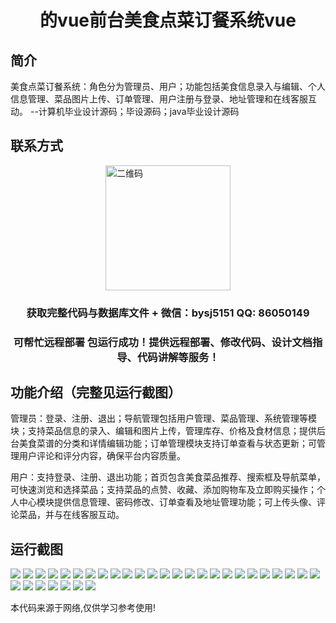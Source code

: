 <p><h1 align="center">的vue前台美食点菜订餐系统vue</h1></p>

## 简介
美食点菜订餐系统：角色分为管理员、用户；功能包括美食信息录入与编辑、个人信息管理、菜品图片上传、订单管理、用户注册与登录、地址管理和在线客服互动。    --计算机毕业设计源码；毕设源码；java毕业设计源码


## 联系方式
<img src="https://bs-1329754181.cos.ap-shanghai.myqcloud.com/wx.jpg" alt="二维码" style="display: block; margin: 0 auto;" width="200px">
<p><h3 align="center">获取完整代码与数据库文件 + 微信：bysj5151 QQ: 86050149</h3></p>
<p><h3 align="center">可帮忙远程部署 包运行成功！提供远程部署、修改代码、设计文档指导、代码讲解等服务！</h3></p>

## 功能介绍（完整见运行截图）
管理员：登录、注册、退出；导航管理包括用户管理、菜品管理、系统管理等模块；支持菜品信息的录入、编辑和图片上传，管理库存、价格及食材信息；提供后台美食菜谱的分类和详情编辑功能；订单管理模块支持订单查看与状态更新；可管理用户评论和评分内容，确保平台内容质量。

用户：支持登录、注册、退出功能；首页包含美食菜品推荐、搜索框及导航菜单，可快速浏览和选择菜品；支持菜品的点赞、收藏、添加购物车及立即购买操作；个人中心模块提供信息管理、密码修改、订单查看及地址管理功能；可上传头像、评论菜品，并与在线客服互动。


## 运行截图
![](https://bs-1329754181.cos.ap-shanghai.myqcloud.com/ssm/FoodOrderingSystem/img/001.jpg)
![](https://bs-1329754181.cos.ap-shanghai.myqcloud.com/ssm/FoodOrderingSystem/img/002.jpg)
![](https://bs-1329754181.cos.ap-shanghai.myqcloud.com/ssm/FoodOrderingSystem/img/003.jpg)
![](https://bs-1329754181.cos.ap-shanghai.myqcloud.com/ssm/FoodOrderingSystem/img/004.jpg)
![](https://bs-1329754181.cos.ap-shanghai.myqcloud.com/ssm/FoodOrderingSystem/img/005.jpg)
![](https://bs-1329754181.cos.ap-shanghai.myqcloud.com/ssm/FoodOrderingSystem/img/006.jpg)
![](https://bs-1329754181.cos.ap-shanghai.myqcloud.com/ssm/FoodOrderingSystem/img/007.jpg)
![](https://bs-1329754181.cos.ap-shanghai.myqcloud.com/ssm/FoodOrderingSystem/img/008.jpg)
![](https://bs-1329754181.cos.ap-shanghai.myqcloud.com/ssm/FoodOrderingSystem/img/009.jpg)
![](https://bs-1329754181.cos.ap-shanghai.myqcloud.com/ssm/FoodOrderingSystem/img/010.jpg)
![](https://bs-1329754181.cos.ap-shanghai.myqcloud.com/ssm/FoodOrderingSystem/img/011.jpg)
![](https://bs-1329754181.cos.ap-shanghai.myqcloud.com/ssm/FoodOrderingSystem/img/012.jpg)
![](https://bs-1329754181.cos.ap-shanghai.myqcloud.com/ssm/FoodOrderingSystem/img/013.jpg)
![](https://bs-1329754181.cos.ap-shanghai.myqcloud.com/ssm/FoodOrderingSystem/img/014.jpg)
![](https://bs-1329754181.cos.ap-shanghai.myqcloud.com/ssm/FoodOrderingSystem/img/015.jpg)
![](https://bs-1329754181.cos.ap-shanghai.myqcloud.com/ssm/FoodOrderingSystem/img/016.jpg)
![](https://bs-1329754181.cos.ap-shanghai.myqcloud.com/ssm/FoodOrderingSystem/img/017.jpg)
![](https://bs-1329754181.cos.ap-shanghai.myqcloud.com/ssm/FoodOrderingSystem/img/018.jpg)
![](https://bs-1329754181.cos.ap-shanghai.myqcloud.com/ssm/FoodOrderingSystem/img/019.jpg)
![](https://bs-1329754181.cos.ap-shanghai.myqcloud.com/ssm/FoodOrderingSystem/img/020.jpg)
![](https://bs-1329754181.cos.ap-shanghai.myqcloud.com/ssm/FoodOrderingSystem/img/021.jpg)
![](https://bs-1329754181.cos.ap-shanghai.myqcloud.com/ssm/FoodOrderingSystem/img/022.jpg)
![](https://bs-1329754181.cos.ap-shanghai.myqcloud.com/ssm/FoodOrderingSystem/img/023.jpg)
![](https://bs-1329754181.cos.ap-shanghai.myqcloud.com/ssm/FoodOrderingSystem/img/024.jpg)
![](https://bs-1329754181.cos.ap-shanghai.myqcloud.com/ssm/FoodOrderingSystem/img/025.jpg)
![](https://bs-1329754181.cos.ap-shanghai.myqcloud.com/ssm/FoodOrderingSystem/img/026.jpg)
![](https://bs-1329754181.cos.ap-shanghai.myqcloud.com/ssm/FoodOrderingSystem/img/027.jpg)
![](https://bs-1329754181.cos.ap-shanghai.myqcloud.com/ssm/FoodOrderingSystem/img/028.jpg)
![](https://bs-1329754181.cos.ap-shanghai.myqcloud.com/ssm/FoodOrderingSystem/img/029.jpg)
![](https://bs-1329754181.cos.ap-shanghai.myqcloud.com/ssm/FoodOrderingSystem/img/030.jpg)
![](https://bs-1329754181.cos.ap-shanghai.myqcloud.com/ssm/FoodOrderingSystem/img/031.jpg)
![](https://bs-1329754181.cos.ap-shanghai.myqcloud.com/ssm/FoodOrderingSystem/img/032.jpg)

<p>本代码来源于网络,仅供学习参考使用!</p>
